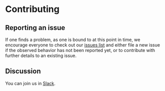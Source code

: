 # Contributing

## Reporting an issue

If one finds a problem, as one is bound to at this point in time, we encourage
everyone to check out our [issues list][1]
and either file a new issue if the observed behavior has not been reported
yet, or to contribute with further details to an existing issue.

## Discussion

You can join us in [Slack][2].

[1]: https://github.com/aquarist-labs/s3gw/issues
[2]: https://join.slack.com/t/aquaristlabs/shared_invite/zt-nphn0jhg-QYKw__It8JPMkUR_sArOug
